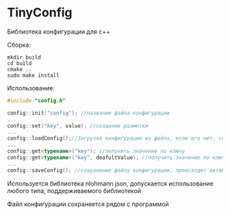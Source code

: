 # TinyConfig  

Библиотека конфигурации для с++

Сборка:
```shell
mkdir build
cd build
cmake ..
sudo make install
```

Использование:
```c++
#include "config.h"

config::init("config"); //название файла конфигурации
...
config::set("key", value); //создание разметки
...
config::loadConfig();//Загрузка конфигурации из файла, если его нет, создает из разметки заданной выше
...
config::get<typename>("key"); //получить значение по ключу
config::get<typename>("key", deafultValue); //получить значение по ключу, если ранее не существовал задать
...
config::saveConfig(); //сохранение файла конфигурации, происходит автоматически при использовании set или get c 2 параметрами
```
Используется библиотека nlohmann json, допускается использование любого типа, поддерживаемого библиотекой

Файл конфигурации сохраняется рядом с программой
